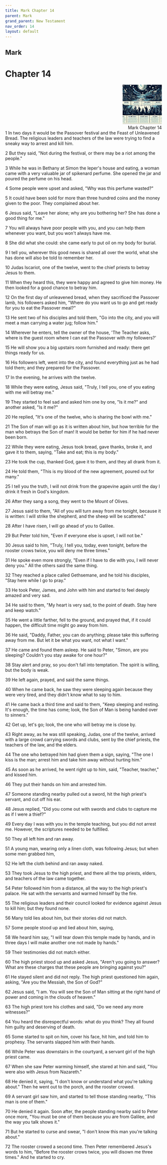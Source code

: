 ```yaml
---
title: Mark Chapter 14
parent: Mark
grand_parent: New Testament
nav_order: 14
layout: default
---
```


## Mark

# Chapter 14

<div style="clear: both; text-align: right;">
    <img src="/assets/Image/Mark/500/14.jpg" alt="Mark Chapter 14" class="chapter-image" style="max-width: 25%; height: auto;"/>
    <figcaption style="font-size: 14px;">Mark Chapter 14</figcaption>
</div>
1 In two days it would be the Passover festival and the Feast of Unleavened Bread. The religious leaders and teachers of the law were trying to find a sneaky way to arrest and kill him.

2 But they said, "Not during the festival, or there may be a riot among the people."

3 While he was in Bethany at Simon the leper's house and eating, a woman came with a very valuable jar of spikenard perfume. She opened the jar and poured the perfume on his head.

4 Some people were upset and asked, "Why was this perfume wasted?"

5 It could have been sold for more than three hundred coins and the money given to the poor. They complained about her.

6 Jesus said, "Leave her alone; why are you bothering her? She has done a good thing for me."

7 You will always have poor people with you, and you can help them whenever you want, but you won't always have me.

8 She did what she could: she came early to put oil on my body for burial.

9 I tell you, wherever this good news is shared all over the world, what she has done will also be told to remember her.

10 Judas Iscariot, one of the twelve, went to the chief priests to betray Jesus to them.

11 When they heard this, they were happy and agreed to give him money. He then looked for a good chance to betray him.

12 On the first day of unleavened bread, when they sacrificed the Passover lamb, his followers asked him, "Where do you want us to go and get ready for you to eat the Passover meal?"

13 He sent two of his disciples and told them, "Go into the city, and you will meet a man carrying a water jug; follow him."

14 Wherever he enters, tell the owner of the house, 'The Teacher asks, where is the guest room where I can eat the Passover with my followers?'

15 He will show you a big upstairs room furnished and ready: there get things ready for us.

16 His followers left, went into the city, and found everything just as he had told them; and they prepared for the Passover.

17 In the evening, he arrives with the twelve.

18 While they were eating, Jesus said, "Truly, I tell you, one of you eating with me will betray me."

19 They started to feel sad and asked him one by one, "Is it me?" and another asked, "Is it me?"

20 He replied, "It's one of the twelve, who is sharing the bowl with me."

21 The Son of man will go as it is written about him, but how terrible for the man who betrays the Son of man! It would be better for him if he had never been born.

22 While they were eating, Jesus took bread, gave thanks, broke it, and gave it to them, saying, "Take and eat; this is my body."

23 He took the cup, thanked God, gave it to them, and they all drank from it.

24 He told them, "This is my blood of the new agreement, poured out for many."

25 I tell you the truth, I will not drink from the grapevine again until the day I drink it fresh in God's kingdom.

26 After they sang a song, they went to the Mount of Olives.

27 Jesus said to them, "All of you will turn away from me tonight, because it is written: I will strike the shepherd, and the sheep will be scattered."

28 After I have risen, I will go ahead of you to Galilee.

29 But Peter told him, "Even if everyone else is upset, I will not be."

30 Jesus said to him, "Truly, I tell you, today, even tonight, before the rooster crows twice, you will deny me three times."

31 He spoke even more strongly, "Even if I have to die with you, I will never deny you." All the others said the same thing.

32 They reached a place called Gethsemane, and he told his disciples, "Stay here while I go to pray."

33 He took Peter, James, and John with him and started to feel deeply amazed and very sad.

34 He said to them, "My heart is very sad, to the point of death. Stay here and keep watch."

35 He went a little farther, fell to the ground, and prayed that, if it could happen, the difficult time might go away from him.

36 He said, "Daddy, Father, you can do anything; please take this suffering away from me. But let it be what you want, not what I want."

37 He came and found them asleep. He said to Peter, "Simon, are you sleeping? Couldn't you stay awake for one hour?"

38 Stay alert and pray, so you don't fall into temptation. The spirit is willing, but the body is weak.

39 He left again, prayed, and said the same things.

40 When he came back, he saw they were sleeping again because they were very tired, and they didn't know what to say to him.

41 He came back a third time and said to them, "Keep sleeping and resting. It's enough, the time has come; look, the Son of Man is being handed over to sinners."

42 Get up, let's go; look, the one who will betray me is close by.

43 Right away, as he was still speaking, Judas, one of the twelve, arrived with a large crowd carrying swords and clubs, sent by the chief priests, the teachers of the law, and the elders.

44 The one who betrayed him had given them a sign, saying, "The one I kiss is the man; arrest him and take him away without hurting him."

45 As soon as he arrived, he went right up to him, said, "Teacher, teacher," and kissed him.

46 They put their hands on him and arrested him.

47 Someone standing nearby pulled out a sword, hit the high priest's servant, and cut off his ear.

48 Jesus replied, "Did you come out with swords and clubs to capture me as if I were a thief?"

49 Every day I was with you in the temple teaching, but you did not arrest me. However, the scriptures needed to be fulfilled.

50 They all left him and ran away.

51 A young man, wearing only a linen cloth, was following Jesus; but when some men grabbed him,

52 He left the cloth behind and ran away naked.

53 They took Jesus to the high priest, and there all the top priests, elders, and teachers of the law came together.

54 Peter followed him from a distance, all the way to the high priest's palace. He sat with the servants and warmed himself by the fire.

55 The religious leaders and their council looked for evidence against Jesus to kill him; but they found none.

56 Many told lies about him, but their stories did not match.

57 Some people stood up and lied about him, saying,

58 We heard him say, "I will tear down this temple made by hands, and in three days I will make another one not made by hands."

59 Their testimonies did not match either.

60 The high priest stood up and asked Jesus, "Aren't you going to answer? What are these charges that these people are bringing against you?"

61 He stayed silent and did not reply. The high priest questioned him again, asking, "Are you the Messiah, the Son of God?"

62 Jesus said, "I am. You will see the Son of Man sitting at the right hand of power and coming in the clouds of heaven."

63 The high priest tore his clothes and said, "Do we need any more witnesses?"

64 You heard the disrespectful words: what do you think? They all found him guilty and deserving of death.

65 Some started to spit on him, cover his face, hit him, and told him to prophesy. The servants slapped him with their hands.

66 While Peter was downstairs in the courtyard, a servant girl of the high priest came.

67 When she saw Peter warming himself, she stared at him and said, "You were also with Jesus from Nazareth."

68 He denied it, saying, "I don't know or understand what you're talking about." Then he went out to the porch, and the rooster crowed.

69 A servant girl saw him, and started to tell those standing nearby, "This man is one of them."

70 He denied it again. Soon after, the people standing nearby said to Peter once more, "You must be one of them because you are from Galilee, and the way you talk shows it."

71 But he started to curse and swear, "I don't know this man you're talking about."

72 The rooster crowed a second time. Then Peter remembered Jesus's words to him, "Before the rooster crows twice, you will disown me three times." And he started to cry.


